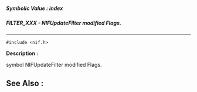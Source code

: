 ##### Symbolic Value : index
##### FILTER_XXX - NIFUpdateFilter modified Flags.
---
```
#include <nif.h>
```
**Description :**

symbol NIFUpdateFilter modified Flags.

**See Also :**
---
